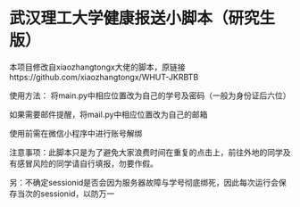 # 武汉理工大学健康报送小脚本（研究生版）

本项目修改自xiaozhangtongx大佬的脚本，原链接https://github.com/xiaozhangtongx/WHUT-JKRBTB

使用方法：
将main.py中相应位置改为自己的学号及密码（一般为身份证后六位）

如果需要邮件提醒，将mail.py中相应位置改为自己的邮箱

使用前需在微信小程序中进行账号解绑

注意事项：此脚本只是为了避免大家浪费时间在重复的点击上，前往外地的同学及有感冒风险的同学请自行填报，勿要作假。


另：不确定sessionid是否会因为服务器故障与学号彻底绑死，因此每次运行会保存当次的sessionid，以防万一
